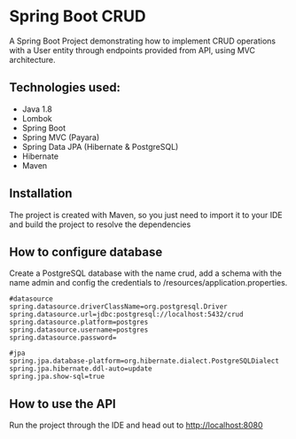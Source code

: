 # Spring Boot CRUD

A Spring Boot Project demonstrating how to implement CRUD operations with a User entity through endpoints provided from API, using MVC architecture.
	
## Technologies used:
- Java 1.8
- Lombok
- Spring Boot
- Spring MVC (Payara)
- Spring Data JPA (Hibernate & PostgreSQL)
- Hibernate
- Maven

## Installation
The project is created with Maven, so you just need to import it to your IDE and build the project to resolve the dependencies

## How to configure database
Create a PostgreSQL database with the name crud, add a schema with the name admin and config the credentials to /resources/application.properties.

```
#datasource
spring.datasource.driverClassName=org.postgresql.Driver
spring.datasource.url=jdbc:postgresql://localhost:5432/crud
spring.datasource.platform=postgres
spring.datasource.username=postgres
spring.datasource.password=

#jpa
spring.jpa.database-platform=org.hibernate.dialect.PostgreSQLDialect
spring.jpa.hibernate.ddl-auto=update
spring.jpa.show-sql=true
```

## How to use the API
Run the project through the IDE and head out to [http://localhost:8080](http://localhost:8080)

